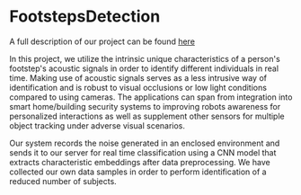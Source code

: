 # FootstepsDetection

A full description of our project can be found [here](docs/COMP4531Project.pdf)

In this project, we utilize the intrinsic unique characteristics of a person's footstep's acoustic
signals in order to identify different individuals in real time. Making use of acoustic signals
serves as a less intrusive way of identification and is robust to visual occlusions or low light
conditions compared to using cameras. The applications can span from integration into smart
home/building security systems to improving robots awareness for personalized interactions
as well as supplement other sensors for multiple object tracking under adverse visual
scenarios.

Our system records the noise generated in an enclosed environment and sends it to our server
for real time classification using a CNN model that extracts characteristic embeddings after data preprocessing. We have collected our own data samples in
order to perform identification of a reduced number of subjects.

